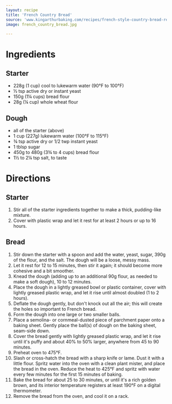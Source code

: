 ```yaml
---
layout: recipe
title: 'French Country Bread'
source: 'www.kingarthurbaking.com/recipes/french-style-country-bread-recipe'
image: french_country_bread.jpg
    
---
```


# Ingredients 

## Starter

- 228g (1 cup) cool to lukewarm water (90°F to 100°F)
- ½ tsp active dry or instant yeast
- 150g (1¼ cups) bread flour 
- 28g (¼ cup) whole wheat flour

## Dough

- all of the starter (above)
- 1 cup (227g) lukewarm water (100°F to 115°F)
- ¾ tsp active dry or 1/2 twp instant yeast
- 1 tblsp sugar
- 450g to 480g (3¾ to 4 cups) bread flour
- 1½ to 2¼ tsp salt, to taste

# Directions

## Starter

1. Stir all of the starter ingredients together to make a thick, pudding-like mixture. 
2. Cover with plastic wrap and let it rest for at least 2 hours or up to 16 hours. 

## Bread 

1. Stir down the starter with a spoon and add the water, yeast, sugar, 390g of the flour, and the salt. The dough will be a loose, messy mass. 
2. Let it rest for 12 to 15 minutes, then stir it again; it should become more cohesive and a bit smoother. 
3. Knead the dough (adding up to an additional 90g flour, as needed to make a soft dough), 10 to 12 minutes.
4. Place the dough in a lightly greased bowl or plastic container, cover with lightly greased plastic wrap, and let it rise until almost doubled (1 to 2 hours). 
5. Deflate the dough gently, but don't knock out all the air; this will create the holes so important to French bread. 
6. Form the dough into one large or two smaller balls.
7. Place a semolina- or cornmeal-dusted piece of parchment paper onto a baking sheet. Gently place the ball(s) of dough on the baking sheet, seam-side down.
8. Cover the bread gently with lightly greased plastic wrap, and let it rise until it's puffy and about 40% to 50% larger, anywhere from 45 to 90 minutes.
9. Preheat oven to 475°F.
10. Slash or cross-hatch the bread with a sharp knife or lame. Dust it with a little flour. Spritz water into the oven with a clean plant mister, and place the bread in the oven. Reduce the heat to 425°F and spritz with water every few minutes for the first 15 minutes of baking.
11. Bake the bread for about 25 to 30 minutes, or until it's a rich golden brown, and its interior temperature registers at least 190°F on a digital thermometer. 
12. Remove the bread from the oven, and cool it on a rack.